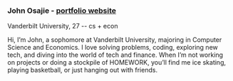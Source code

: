 ### John Osajie - [portfolio website](https://johnosajie.github.io/)

Vanderbilt University, 27 -- cs + econ

Hi, I’m John, a sophomore at Vanderbilt University, majoring in Computer Science and Economics. I love solving problems, coding, exploring new tech, and diving into the world of tech and finance. When I’m not working on projects or doing a stockpile of HOMEWORK, you’ll find me ice skating, playing basketball, or just hanging out with friends.
